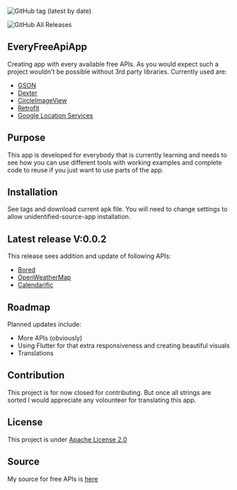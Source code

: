 ![GitHub tag (latest by date)](https://img.shields.io/github/v/tag/RelappsStudio/EveryFreeApiApp?label=Latest%20Version)

![GitHub All Releases](https://img.shields.io/github/downloads/RelappsStudio/EveryFreeApiApp/total?logo=github)


## EveryFreeApiApp
Creating app with every available free APIs.
As you would expect such a project wouldn't be possible without 3rd party libraries.
Currently used are:
- [GSON](https://github.com/google/gson)
- [Dexter](https://github.com/Karumi/Dexter)
- [CircleImageView](https://github.com/hdodenhof/CircleImageView)
- [Retrofit](https://square.github.io/retrofit/)
- [Google Location Services](https://developers.google.com/android/guides/overview)

## Purpose
This app is developed for everybody that is currently learning and needs to see how you can use different tools with working examples and complete code to reuse if you just want to use parts of the app.

## Installation
See tags and download current apk file. You will need to change settings to allow unidentified-source-app installation.

## Latest release V:0.0.2
This release sees addition and update of following APIs:
- [Bored](https://www.boredapi.com/documentation)
- [OpenWeatherMap](https://openweathermap.org)
- [Calendarific](https://calendarific.com)

## Roadmap
Planned updates include:
- More APIs (obviously)
- Using Flutter for that extra responsiveness and creating beautiful visuals
- Translations

## Contribution
This project is for now closed for contributing. But once all strings are sorted I would appreciate any volounteer for translating this app.

## License
This project is under [Apache License 2.0](https://www.apache.org/licenses/LICENSE-2.0)

## Source
My source for free APIs is [here](https://github.com/public-apis/public-apis)
